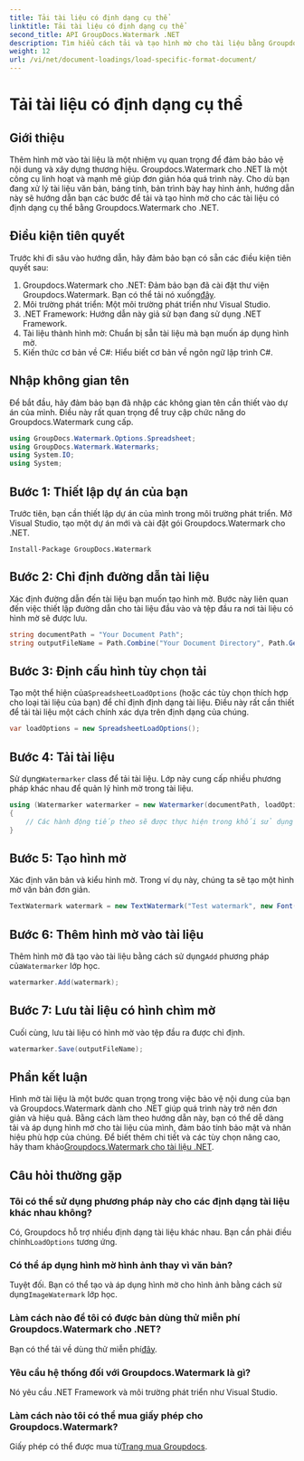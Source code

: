 ```yaml
---
title: Tải tài liệu có định dạng cụ thể
linktitle: Tải tài liệu có định dạng cụ thể
second_title: API GroupDocs.Watermark .NET
description: Tìm hiểu cách tải và tạo hình mờ cho tài liệu bằng Groupdocs cho .NET với hướng dẫn từng bước này. Bảo vệ và xây dựng thương hiệu cho nội dung của bạn một cách dễ dàng.
weight: 12
url: /vi/net/document-loadings/load-specific-format-document/
---
```


# Tải tài liệu có định dạng cụ thể

## Giới thiệu
Thêm hình mờ vào tài liệu là một nhiệm vụ quan trọng để đảm bảo bảo vệ nội dung và xây dựng thương hiệu. Groupdocs.Watermark cho .NET là một công cụ linh hoạt và mạnh mẽ giúp đơn giản hóa quá trình này. Cho dù bạn đang xử lý tài liệu văn bản, bảng tính, bản trình bày hay hình ảnh, hướng dẫn này sẽ hướng dẫn bạn các bước để tải và tạo hình mờ cho các tài liệu có định dạng cụ thể bằng Groupdocs.Watermark cho .NET.
## Điều kiện tiên quyết
Trước khi đi sâu vào hướng dẫn, hãy đảm bảo bạn có sẵn các điều kiện tiên quyết sau:
1.  Groupdocs.Watermark cho .NET: Đảm bảo bạn đã cài đặt thư viện Groupdocs.Watermark. Bạn có thể tải nó xuống[đây](https://releases.groupdocs.com/Watermark/net/).
2. Môi trường phát triển: Một môi trường phát triển như Visual Studio.
3. .NET Framework: Hướng dẫn này giả sử bạn đang sử dụng .NET Framework.
4. Tài liệu thành hình mờ: Chuẩn bị sẵn tài liệu mà bạn muốn áp dụng hình mờ.
5. Kiến thức cơ bản về C#: Hiểu biết cơ bản về ngôn ngữ lập trình C#.

## Nhập không gian tên
Để bắt đầu, hãy đảm bảo bạn đã nhập các không gian tên cần thiết vào dự án của mình. Điều này rất quan trọng để truy cập chức năng do Groupdocs.Watermark cung cấp.
```csharp
using GroupDocs.Watermark.Options.Spreadsheet;
using GroupDocs.Watermark.Watermarks;
using System.IO;
using System;
```

## Bước 1: Thiết lập dự án của bạn
Trước tiên, bạn cần thiết lập dự án của mình trong môi trường phát triển. Mở Visual Studio, tạo một dự án mới và cài đặt gói Groupdocs.Watermark cho .NET.
```shell
Install-Package GroupDocs.Watermark
```
## Bước 2: Chỉ định đường dẫn tài liệu
Xác định đường dẫn đến tài liệu bạn muốn tạo hình mờ. Bước này liên quan đến việc thiết lập đường dẫn cho tài liệu đầu vào và tệp đầu ra nơi tài liệu có hình mờ sẽ được lưu.
```csharp
string documentPath = "Your Document Path";
string outputFileName = Path.Combine("Your Document Directory", Path.GetFileName(documentPath));
```
## Bước 3: Định cấu hình tùy chọn tải
 Tạo một thể hiện của`SpreadsheetLoadOptions` (hoặc các tùy chọn thích hợp cho loại tài liệu của bạn) để chỉ định định dạng tài liệu. Điều này rất cần thiết để tải tài liệu một cách chính xác dựa trên định dạng của chúng.
```csharp
var loadOptions = new SpreadsheetLoadOptions();
```
## Bước 4: Tải tài liệu
 Sử dụng`Watermarker` class để tải tài liệu. Lớp này cung cấp nhiều phương pháp khác nhau để quản lý hình mờ trong tài liệu.
```csharp
using (Watermarker watermarker = new Watermarker(documentPath, loadOptions))
{
    // Các hành động tiếp theo sẽ được thực hiện trong khối sử dụng này
}
```
## Bước 5: Tạo hình mờ
Xác định văn bản và kiểu hình mờ. Trong ví dụ này, chúng ta sẽ tạo một hình mờ văn bản đơn giản.
```csharp
TextWatermark watermark = new TextWatermark("Test watermark", new Font("Arial", 12));
```
## Bước 6: Thêm hình mờ vào tài liệu
Thêm hình mờ đã tạo vào tài liệu bằng cách sử dụng`Add` phương pháp của`Watermarker` lớp học.
```csharp
watermarker.Add(watermark);
```
## Bước 7: Lưu tài liệu có hình chìm mờ
Cuối cùng, lưu tài liệu có hình mờ vào tệp đầu ra được chỉ định.
```csharp
watermarker.Save(outputFileName);
```

## Phần kết luận
Hình mờ tài liệu là một bước quan trọng trong việc bảo vệ nội dung của bạn và Groupdocs.Watermark dành cho .NET giúp quá trình này trở nên đơn giản và hiệu quả. Bằng cách làm theo hướng dẫn này, bạn có thể dễ dàng tải và áp dụng hình mờ cho tài liệu của mình, đảm bảo tính bảo mật và nhãn hiệu phù hợp của chúng. Để biết thêm chi tiết và các tùy chọn nâng cao, hãy tham khảo[Groupdocs.Watermark cho tài liệu .NET](https://tutorials.groupdocs.com/Watermark/net/).
## Câu hỏi thường gặp
### Tôi có thể sử dụng phương pháp này cho các định dạng tài liệu khác nhau không?
 Có, Groupdocs hỗ trợ nhiều định dạng tài liệu khác nhau. Bạn cần phải điều chỉnh`LoadOptions` tương ứng.
### Có thể áp dụng hình mờ hình ảnh thay vì văn bản?
 Tuyệt đối. Bạn có thể tạo và áp dụng hình mờ cho hình ảnh bằng cách sử dụng`ImageWatermark` lớp học.
### Làm cách nào để tôi có được bản dùng thử miễn phí Groupdocs.Watermark cho .NET?
 Bạn có thể tải về dùng thử miễn phí[đây](https://releases.groupdocs.com/).
### Yêu cầu hệ thống đối với Groupdocs.Watermark là gì?
Nó yêu cầu .NET Framework và môi trường phát triển như Visual Studio.
### Làm cách nào tôi có thể mua giấy phép cho Groupdocs.Watermark?
Giấy phép có thể được mua từ[Trang mua Groupdocs](https://purchase.groupdocs.com/buy).